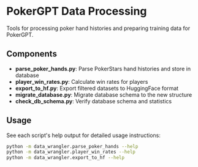 # PokerGPT Data Processing

Tools for processing poker hand histories and preparing training data for PokerGPT.

## Components

- **parse_poker_hands.py**: Parse PokerStars hand histories and store in database
- **player_win_rates.py**: Calculate win rates for players
- **export_to_hf.py**: Export filtered datasets to HuggingFace format
- **migrate_database.py**: Migrate database schema to the new structure
- **check_db_schema.py**: Verify database schema and statistics

## Usage

See each script's help output for detailed usage instructions:

```bash
python -m data_wrangler.parse_poker_hands --help
python -m data_wrangler.player_win_rates --help
python -m data_wrangler.export_to_hf --help
```
